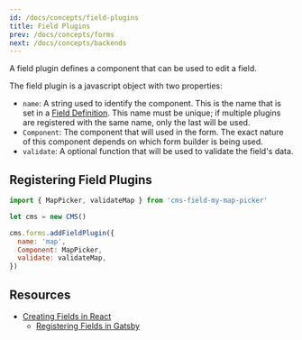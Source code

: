 ```yaml
---
id: /docs/concepts/field-plugins
title: Field Plugins
prev: /docs/concepts/forms
next: /docs/concepts/backends
---
```


A field plugin defines a component that can be used to edit a field.

The field plugin is a javascript object with two properties:

- `name`: A string used to identify the component. This is the name that is set in a [Field Definition](./forms.md#field-definitions). This name must be unique; if multiple plugins are registered with the same name, only the last will be used.
- `Component`: The component that will used in the form. The exact nature of this component depends on which form builder is being used.
- `validate`: A optional function that will be used to validate the field's data.

## Registering Field Plugins

```javascript
import { MapPicker, validateMap } from 'cms-field-my-map-picker'

let cms = new CMS()

cms.forms.addFieldPlugin({
  name: 'map',
  Component: MapPicker,
  validate: validateMap,
})
```

## Resources

- [Creating Fields in React](../using-tina/creating-fields.md)
  - [Registering Fields in Gatsby](../gatsby/custom-field-plugins.md)
